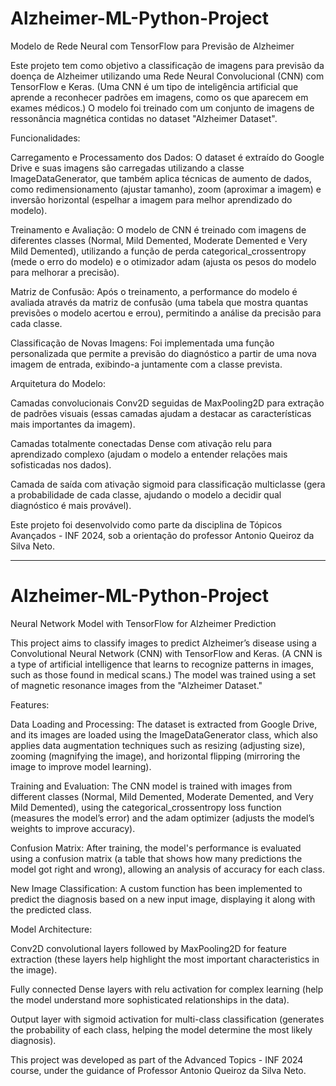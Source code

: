 # Alzheimer-ML-Python-Project
Modelo de Rede Neural com TensorFlow para Previsão de Alzheimer

Este projeto tem como objetivo a classificação de imagens para previsão da doença de Alzheimer utilizando uma Rede Neural Convolucional (CNN) com TensorFlow e Keras. (Uma CNN é um tipo de inteligência artificial que aprende a reconhecer padrões em imagens, como os que aparecem em exames médicos.) O modelo foi treinado com um conjunto de imagens de ressonância magnética contidas no dataset "Alzheimer Dataset".

Funcionalidades:

Carregamento e Processamento dos Dados: O dataset é extraído do Google Drive e suas imagens são carregadas utilizando a classe ImageDataGenerator, que também aplica técnicas de aumento de dados, como redimensionamento (ajustar tamanho), zoom (aproximar a imagem) e inversão horizontal (espelhar a imagem para melhor aprendizado do modelo).

Treinamento e Avaliação: O modelo de CNN é treinado com imagens de diferentes classes (Normal, Mild Demented, Moderate Demented e Very Mild Demented), utilizando a função de perda categorical_crossentropy (mede o erro do modelo) e o otimizador adam (ajusta os pesos do modelo para melhorar a precisão).

Matriz de Confusão: Após o treinamento, a performance do modelo é avaliada através da matriz de confusão (uma tabela que mostra quantas previsões o modelo acertou e errou), permitindo a análise da precisão para cada classe.

Classificação de Novas Imagens: Foi implementada uma função personalizada que permite a previsão do diagnóstico a partir de uma nova imagem de entrada, exibindo-a juntamente com a classe prevista.

Arquitetura do Modelo:

Camadas convolucionais Conv2D seguidas de MaxPooling2D para extração de padrões visuais (essas camadas ajudam a destacar as características mais importantes da imagem).

Camadas totalmente conectadas Dense com ativação relu para aprendizado complexo (ajudam o modelo a entender relações mais sofisticadas nos dados).

Camada de saída com ativação sigmoid para classificação multiclasse (gera a probabilidade de cada classe, ajudando o modelo a decidir qual diagnóstico é mais provável).

Este projeto foi desenvolvido como parte da disciplina de Tópicos Avançados - INF 2024, sob a orientação do professor Antonio Queiroz da Silva Neto.

-----------------------------------------------------------------------------------------------------------------------------------------------------------------------------------------------------------------------------------------------------------------------

# Alzheimer-ML-Python-Project
Neural Network Model with TensorFlow for Alzheimer Prediction

This project aims to classify images to predict Alzheimer’s disease using a Convolutional Neural Network (CNN) with TensorFlow and Keras. (A CNN is a type of artificial intelligence that learns to recognize patterns in images, such as those found in medical scans.) The model was trained using a set of magnetic resonance images from the "Alzheimer Dataset."

Features:

Data Loading and Processing: The dataset is extracted from Google Drive, and its images are loaded using the ImageDataGenerator class, which also applies data augmentation techniques such as resizing (adjusting size), zooming (magnifying the image), and horizontal flipping (mirroring the image to improve model learning).

Training and Evaluation: The CNN model is trained with images from different classes (Normal, Mild Demented, Moderate Demented, and Very Mild Demented), using the categorical_crossentropy loss function (measures the model’s error) and the adam optimizer (adjusts the model’s weights to improve accuracy).

Confusion Matrix: After training, the model's performance is evaluated using a confusion matrix (a table that shows how many predictions the model got right and wrong), allowing an analysis of accuracy for each class.

New Image Classification: A custom function has been implemented to predict the diagnosis based on a new input image, displaying it along with the predicted class.

Model Architecture:

Conv2D convolutional layers followed by MaxPooling2D for feature extraction (these layers help highlight the most important characteristics in the image).

Fully connected Dense layers with relu activation for complex learning (help the model understand more sophisticated relationships in the data).

Output layer with sigmoid activation for multi-class classification (generates the probability of each class, helping the model determine the most likely diagnosis).

This project was developed as part of the Advanced Topics - INF 2024 course, under the guidance of Professor Antonio Queiroz da Silva Neto.



